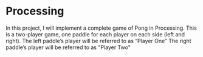 # Processing
In this project, I will implement a complete game of Pong in Processing. 
This is a two-player game, one paddle for each player on each side (left and right).
The left paddle’s player will be referred to as “Player One”
The right paddle’s player will be referred to as "Player Two"
